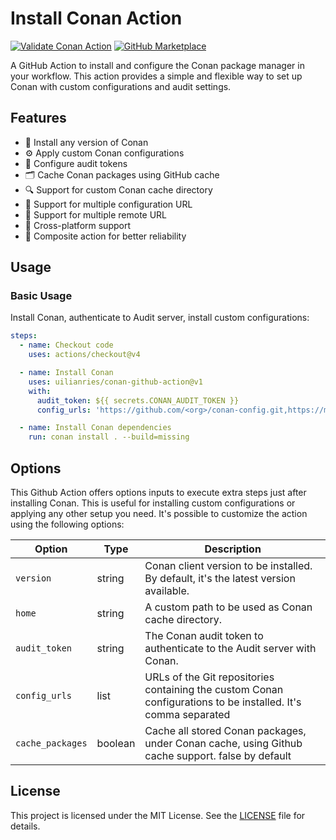 # Install Conan Action

[![Validate Conan Action](https://github.com/uilianries/conan-github-action/actions/workflows/ci.yml/badge.svg?branch=master)](https://github.com/uilianries/conan-github-action/actions/workflows/ci.yml)
[![GitHub Marketplace](https://img.shields.io/badge/Marketplace-Conan%20Package%20Manager-blue.svg?colorA=24292e&colorB=0366d6&style=flat&longCache=true&logo=github)](https://github.com/marketplace/actions/conan-io-github-action)


A GitHub Action to install and configure the Conan package manager in your workflow.
This action provides a simple and flexible way to set up Conan with custom configurations and audit settings.

## Features

- 🚀 Install any version of Conan
- ⚙️ Apply custom Conan configurations
- 🔐 Configure audit tokens
- 🗂️ Cache Conan packages using GitHub cache
- 🔍 Support for custom Conan cache directory
- 🔗 Support for multiple configuration URL
- 🧩 Support for multiple remote URL
- 💪 Cross-platform support
- 🔄 Composite action for better reliability

## Usage

### Basic Usage

Install Conan, authenticate to Audit server, install custom configurations:

```yaml
steps:
  - name: Checkout code
    uses: actions/checkout@v4

  - name: Install Conan
    uses: uilianries/conan-github-action@v1
    with:
      audit_token: ${{ secrets.CONAN_AUDIT_TOKEN }}
      config_urls: 'https://github.com/<org>/conan-config.git,https://myrepo.com/conan-config.git'

  - name: Install Conan dependencies
    run: conan install . --build=missing
```

## Options

This Github Action offers options inputs to execute extra steps just after installing Conan.
This is useful for installing custom configurations or applying any other setup you need.
It's possible to customize the action using the following options:

| Option           | Type    | Description                                                                                                    |
|------------------|---------|----------------------------------------------------------------------------------------------------------------|
| `version`        | string  | Conan client version to be installed. By default, it's the latest version available.                           |
| `home`           | string  | A custom path to be used as Conan cache directory.                                                             |
| `audit_token`    | string  | The Conan audit token to authenticate to the Audit server with Conan.                                          |
| `config_urls`    | list    | URLs of the Git repositories containing the custom Conan configurations to be installed. It's comma separated  |
| `cache_packages` | boolean | Cache all stored Conan packages, under Conan cache, using Github cache support. false by default               |


## License

This project is licensed under the MIT License. See the [LICENSE](LICENSE.md) file for details.
